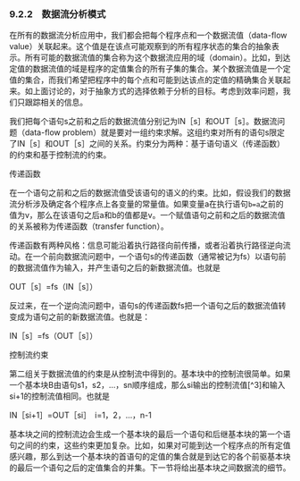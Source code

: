 ### 9.2.2　数据流分析模式

在所有的数据流分析应用中，我们都会把每个程序点和一个数据流值（data-flow value）关联起来。这个值是在该点可能观察到的所有程序状态的集合的抽象表示。所有可能的数据流值的集合称为这个数据流应用的域（domain）。比如，到达定值的数据流值的域是程序的定值集合的所有子集的集合。某个数据流值是一个定值的集合，而我们希望把程序中的每个点和可能到达该点的定值的精确集合关联起来。如上面讨论的，对于抽象方式的选择依赖于分析的目标。考虑到效率问题，我们只跟踪相关的信息。

我们把每个语句s之前和之后的数据流值分别记为IN［s］和OUT［s］。数据流问题（data-flow problem）就是要对一组约束求解。这组约束对所有的语句s限定了IN［s］和OUT［s］之间的关系。约束分为两种：基于语句语义（传递函数）的约束和基于控制流的约束。

传递函数

在一个语句之前和之后的数据流值受该语句的语义的约束。比如，假设我们的数据流分析涉及确定各个程序点上各变量的常量值。如果变量a在执行语句`b=a`之前的值为v，那么在该语句之后a和b的值都是v。一个赋值语句之前和之后的数据流值的关系被称为传递函数（transfer function）。

传递函数有两种风格：信息可能沿着执行路径向前传播，或者沿着执行路径逆向流动。在一个前向数据流问题中，一个语句s的传递函数（通常被记为fs）以语句前的数据流值作为输入，并产生语句之后的新数据流值。也就是

OUT［s］=fs（IN［s］）

反过来，在一个逆向流问题中，语句s的传递函数fs把一个语句之后的数据流值转变成为语句之前的新数据流值。也就是：

IN［s］=fs（OUT［s］）

控制流约束

第二组关于数据流值的约束是从控制流中得到的。基本块中的控制流很简单。如果一个基本块B由语句s1，s2，…，sn顺序组成，那么si输出的控制流值[^3]和输入si+1的控制流值相同。也就是

IN［si+1］=OUT［si］　i=1，2，…，n-1

基本块之间的控制流边会生成一个基本块的最后一个语句和后继基本块的第一个语句之间的约束，这些约束更加复杂。比如，如果对可能到达一个程序点的所有定值感兴趣，那么到达一个基本块的首语句的定值的集合就是到达它的各个前驱基本块的最后一个语句之后的定值集合的并集。下一节将给出基本块之间数据流的细节。